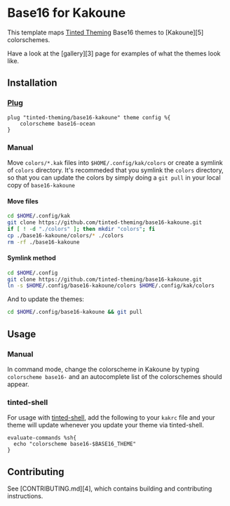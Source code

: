 # Base16 for Kakoune

This template maps [Tinted Theming] Base16 themes to [Kakoune][5]
colorschemes.

Have a look at the [gallery][3] page for examples of what the themes
look like.

## Installation

### [Plug]

```kak
plug "tinted-theming/base16-kakoune" theme config %{
    colorscheme base16-ocean
}
```

### Manual 

Move `colors/*.kak` files into `$HOME/.config/kak/colors` or create a
symlink of `colors` directory. It's recommeded that you symlink the
`colors` directory, so that you can update the colors by simply doing a
`git pull` in your local copy of `base16-kakoune`

#### Move files

```sh
cd $HOME/.config/kak
git clone https://github.com/tinted-theming/base16-kakoune.git
if [ ! -d "./colors" ]; then mkdir "colors"; fi
cp ./base16-kakoune/colors/* ./colors
rm -rf ./base16-kakoune
```

#### Symlink method

```sh
cd $HOME/.config
git clone https://github.com/tinted-theming/base16-kakoune.git
ln -s $HOME/.config/base16-kakoune/colors $HOME/.config/kak/colors
```

And to update the themes:

```sh
cd $HOME/.config/base16-kakoune && git pull
```

## Usage

### Manual

In command mode, change the colorscheme in Kakoune by typing
`colorscheme base16-` and an autocomplete list of the colorschemes
should appear.

### tinted-shell

For usage with [tinted-shell], add the following to your `kakrc` file
and your theme will update whenever you update your theme via
tinted-shell.

```kak
evaluate-commands %sh{
  echo "colorscheme base16-$BASE16_THEME"
}
```

## Contributing

See [CONTRIBUTING.md][4], which contains building and contributing
instructions.

[Tinted Theming]: https://github.com/tinted-theming/home
[tinted-shell]: https://github.com/tinted-theming/tinted-shell
[gallery]: https://tinted-theming.github.io/tinted-gallery/
[CONTRIBUTING.md]: CONTRIBUTING.md
[Kakoune]: https://kakoune.org/
[Plug]: https://github.com/andreyorst/plug.kak
